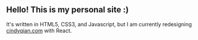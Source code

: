 ## Hello! This is my personal site :)

It's written in HTML5, CSS3, and Javascript, but I am currently redesigning [cindyqian.com](http://cindyqian.com) with React.